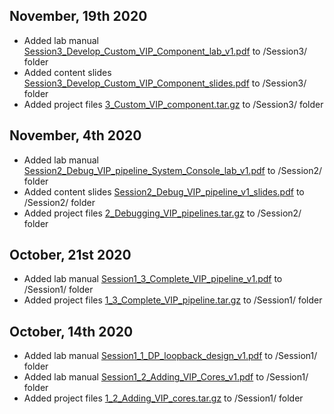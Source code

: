 ## November, 19th 2020
  - Added lab manual [Session3_Develop_Custom_VIP_Component_lab_v1.pdf](https://github.com/perezfra/VIP_webinars_Intel_FPGA/blob/main/Session3_Custom_VIP_components/Session3_Develop_Custom_VIP_Component_lab_v1.pdf) to /Session3/ folder 
  - Added content slides [Session3_Develop_Custom_VIP_Component_slides.pdf](https://github.com/perezfra/VIP_webinars_Intel_FPGA/blob/main/Session3_Custom_VIP_components/Session3_Develop_Custom_VIP_Component_slides.pdf) to /Session3/ folder 
  - Added project files [3_Custom_VIP_component.tar.gz](https://github.com/perezfra/VIP_webinars_Intel_FPGA/blob/main/Session3_Custom_VIP_components/3_Custom_VIP_component.tar.gz) to /Session3/ folder 

## November, 4th 2020
  - Added lab manual [Session2_Debug_VIP_pipeline_System_Console_lab_v1.pdf](https://github.com/perezfra/VIP_webinars_Intel_FPGA/blob/main/Session2_Architect_and_Debug/Session2_Debug_VIP_pipeline_System_Console_lab_v1.pdf) to /Session2/ folder 
  - Added content slides [Session2_Debug_VIP_pipeline_v1_slides.pdf](https://github.com/perezfra/VIP_webinars_Intel_FPGA/blob/main/Session2_Architect_and_Debug/Session2_Debug_VIP_pipeline_v1_slides.pdf) to /Session2/ folder 
  - Added project files [2_Debugging_VIP_pipelines.tar.gz](https://github.com/perezfra/VIP_webinars_Intel_FPGA/blob/main/Session2_Architect_and_Debug/2_Debugging_VIP_pipelines.tar.gz) to /Session2/ folder 
  
## October, 21st 2020
  - Added lab manual [Session1_3_Complete_VIP_pipeline_v1.pdf](https://github.com/perezfra/VIP_webinars_Intel_FPGA/blob/main/Session1_Build_VIP_pipelines/Session1_3_Complete_VIP_pipeline_v1.pdf) to /Session1/ folder 
  - Added project files [1_3_Complete_VIP_pipeline.tar.gz](https://github.com/perezfra/VIP_webinars_Intel_FPGA/blob/main/Session1_Build_VIP_pipelines/1_3_Complete_VIP_pipeline.tar.gz) to /Session1/ folder 

## October, 14th 2020
  - Added lab manual [Session1_1_DP_loopback_design_v1.pdf](https://github.com/perezfra/VIP_webinars_Intel_FPGA/blob/main/Session1_Build_VIP_pipelines/Session1_1_DP_loopback_design_v1.pdf) to /Session1/ folder 
  - Added lab manual [Session1_2_Adding_VIP_Cores_v1.pdf](https://github.com/perezfra/VIP_webinars_Intel_FPGA/blob/main/Session1_Build_VIP_pipelines/Session1_2_Adding_VIP_Cores_v1.pdf) to /Session1/ folder 
  - Added project files [1_2_Adding_VIP_cores.tar.gz](https://github.com/perezfra/VIP_webinars_Intel_FPGA/blob/main/Session1_Build_VIP_pipelines/1_2_Adding_VIP_cores.tar.gz) to /Session1/ folder 

